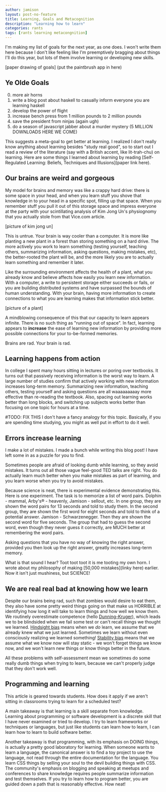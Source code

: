 ```yaml
---
author: jamison
layout: post-no-feature
title: Learning, Goals and Metacognition
description: "Learning how to learn"
categories: rants
tags: [rants learning metacongnition]
---
```


I'm making my list of goals for the next year, as one does. I won't write them
here because I don't like feeling like I'm preemptively bragging about things
I'll do this year, but lots of them involve learning or developing new skills.

[paper drawing of goals]
(put the paintbrush app in here)
## Ye Olde Goals

0. more air horns
0. write a blog post about haskell to casually inform everyone you are learning
   haskell
0. develop the power of flight
0. increase bench press from 1 million pounds to 2 million pounds
0. save the president from ninjas (again ugh)
0. do a season of javascript jabber about a murder mystery (5 MILLION DOWNLOADS HERE WE COME)

This suggests a meta-goal to get better at learning. I realized I don't really
know anything about learning besides "study real good", so to start out I read
a review of the literature (say with a British accent, like lit-trah-chu) on
learning. Here are some things I learned about learning by reading
[Self-Regulated Learning: Beliefs, Techniques and Illusions](paper link here).

## Our brains are weird and gorgeous

My model for brains and memory was like a crappy hard drive: there is some space
in your head, and when you learn stuff you shove that knowledge in to your
head in a specific spot, filling up that space. When you remember stuff you
pull it out of this storage space and impress everyone at the party with your
scintillating analysis of Kim Jong Un's physiognomy that you actually stole from
that Vice.com article.

[picture of kim jong un]

This is untrue. Your brain is way cooler than a computer. It is more like
planting a new plant in a forest than storing something on a hard drive.
The more actively you work to learn something (testing yourself, teaching
others, summarizing information, asking questions, making mistakes, etc),
the better-rooted the plant will be, and the more likely you are to actually
learn something and remember it later.

Like the surrounding environment affects the health of a plant, what you
already know and believe affects how easily you learn new information. With a
computer, a write to persistent storage either succeeds or fails, or you are
building distributed systems and have surpassed the bounds of human
understanding. With your brain, having more information to create connections
to what you are learning makes that information stick better.

[picture of a plant]

A mindblowing consequence of this that our capacity to learn appears infinite.
There is no such thing as "running out of space". In fact, learning appears to
**increase** the ease of learning new information by providing more possible
connections for your to-be-formed memories.

Brains are rad. Your brain is rad.

## Learning happens from action

In college I spent many hours sitting in lectures or poring over textbooks. It
turns out that passively receiving information is the worst way to learn. A
large number of studies confirm that actively working with new information
increases long-term memory. Summarizing new information, teaching others,
testing yourself and asking questions are all waaaaaaaaay more effective than
re-reading the textbook. Also, spacing out learning works better than long
blocks, and switching up subjects works better than focusing on one topic
for hours at a time.


#TODO: FIX THIS
I don't have a fancy analogy for this topic. Basically, if you are spending
time studying, you might as well put in effort to do it well.

## Errors increase learning
I make a lot of mistakes. I made a bunch while writing this blog post! I have
left some in as a puzzle for you to find.

Sometimes people are afraid of looking dumb while learning, so they avoid
mistakes. It turns out all those vague feel-good TED talks are right. You do
actually learn much better when you make mistakes as part of learning, and you
learn worse when you try to avoid mistakes.

Because science is neat, there is experimental evidence demonstrating this. Here
is one experiment. The task is to memorize a list of word pairs. Dolphin - mammal,
Arby's® - heavenly, Jamison - sellout, etc. In one group, they are shown the
word pairs for 13 seconds and told to study them. In the second group, they are
shown the first word for eight seconds and told to think of a potential answer.
Jamison - Schwarzenegger. Then they are shown the second word for five seconds.
The group that had to guess the second word, even though they never guess it
correctly, are MUCH better at remembering the word pairs.

Asking questions that you have no way of knowing the right answer, provided you
then look up the right answer, greatly increases long-term memory.

What is that sound I hear? Toot toot toot it is me tooting my own horn. I wrote
about my philosophy of making [50,000 mistakes](linky here) earlier. Now it
isn't just mushiness, but SCIENCE!


## We are real real bad at knowing how we learn
Despite our brains being rad, such that zombies would desire to eat them, they
also have some pretty weird things going on that make us HORRIBLE at identifying
how long it will take to learn things and how well we know them.
We routinely overestimate competence (hello [Dunning-Kruger](linky)), which leads we to
be blindsided when we fail some test or can't recall things we thought we learned. [Hindsight bias](linky)
means when we *do* learn, we assume that we already knew what we just
learned. Sometimes we learn without even consciously realizing we learned something!
[Stability bias](linky) means that we assume what we know now
will stay static - we won't forget things we know now, and we won't learn
new things or know things better in the future.

All these problems with self-assessment mean we sometimes do some really dumb
things when trying to learn, because we can't properly judge that they don't
work well.

## Programming and learning
This article is geared towards students. How does it apply if we aren't sitting
in classrooms trying to learn for a scheduled test?

A main takeaway is that learning is a skill separate from knowledge. Learning
about programming or software development is a discrete skill that I have never
examined or tried to develop. I try to learn frameworks or techniques or
languages, but just like students can learn how to learn, I can learn how to
learn to build software better.

Another takeaway is that programming, with its emphasis on DOING things, is
actually a pretty good laboratory for learning. When someone wants to learn a
language, the canonical answer is to find a toy project to use the language,
not read through the entire documentation for the language. You learn CSS things
<strikethrough>by selling your soul to the devil</strikethrough> building things
with CSS. The community's emphasis on blogging and speaking at meetups and
conferences to share knowledge requires people summarize information and test
themselves. If you try to learn how to program better, you are guided down a
path that is reasonably effective. How neat!


